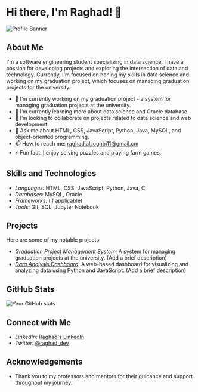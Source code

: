 # Hi there, I'm Raghad! 👋

![Profile Banner](https://your-link-to-banner-image)

## About Me
I'm a software engineering student specializing in data science. I have a passion for developing projects and exploring the intersection of data and technology. Currently, I'm focused on honing my skills in data science and working on my graduation project, which focuses on managing graduation projects for the university.

- 🔭 I’m currently working on my graduation project - a system for managing graduation projects at the university.
- 🌱 I’m currently learning more about data science and Oracle database.
- 👯 I’m looking to collaborate on projects related to data science and web development.
- 💬 Ask me about HTML, CSS, JavaScript, Python, Java, MySQL, and object-oriented programming.
- 📫 How to reach me: raghad.alzoghbi11@gmail.cm
- ⚡ Fun fact: I enjoy solving puzzles and playing farm games.

## Skills and Technologies
- *Languages:* HTML, CSS, JavaScript, Python, Java, C
- *Databases:* MySQL, Oracle
- *Frameworks:* (if applicable)
- *Tools:* Git, SQL, Jupyter Notebook

## Projects
Here are some of my notable projects:

- *[Graduation Project Management System](https://github.com/users/RaghadAlzoghbi/projects/2):* A system for managing graduation projects at the university. (Add a brief description)
- *[Data Analysis Dashboard](link-to-project):* A web-based dashboard for visualizing and analyzing data using Python and JavaScript. (Add a brief description)

## GitHub Stats
![Your GitHub stats](https://github-readme-stats.vercel.app/api?username=RaghadAlzoghbi&show_icons=true&theme=radical)

## Connect with Me
- *LinkedIn:* [Raghad's LinkedIn](https://www.linkedin.com/in/raghad-alzoghbi)
- *Twitter:* [@raghad_dev](https://x.com/raghad_alzoghbi)

## Acknowledgements
- Thank you to my professors and mentors for their guidance and support throughout my journey.
